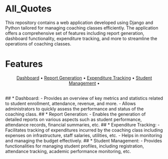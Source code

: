 # All_Quotes
This repository contains a web application developed using Django and Python tailored for managing coaching classes efficiently. The application offers a comprehensive set of features including report generation, dashboard functionality, expenditure tracking, and more to streamline the operations of coaching classes.
<br>
# Features
<p align="center">
  <a href="#Dashboard">Dashboard</a> •
  <a href="#Report-Generation">Report Generation</a> •
  <a href="#Expenditure-Tracking">Expenditure Tracking</a> •
  <a href="#Student-Management">Student Management</a> •
</p>
<br>
## * Dashboard:
    - Provides an overview of key metrics and statistics related to student enrollment, attendance, revenue, and more.
    - Allows administrators to quickly assess the performance and status of the coaching class.
## * Report Generation:
    - Enables the generation of detailed reports on various aspects such as student performance, attendance records, financial summaries, etc.
## * Expenditure Tracking:
    - Facilitates tracking of expenditures incurred by the coaching class including expenses on infrastructure, staff salaries, utilities, etc.
    - Helps in monitoring and managing the budget effectively.
## * Student Management:
    - Provides functionalities for managing student profiles, including registration, attendance tracking, academic performance monitoring, etc.
    
